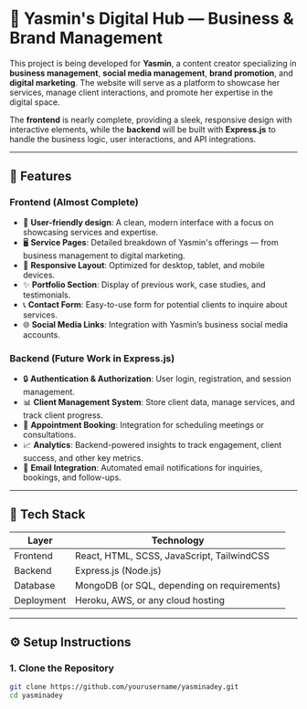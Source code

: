 # 🌟 Yasmin's Digital Hub — Business & Brand Management

This project is being developed for **Yasmin**, a content creator specializing in **business management**, **social media management**, **brand promotion**, and **digital marketing**. The website will serve as a platform to showcase her services, manage client interactions, and promote her expertise in the digital space.

The **frontend** is nearly complete, providing a sleek, responsive design with interactive elements, while the **backend** will be built with **Express.js** to handle the business logic, user interactions, and API integrations.

---

## 🚀 Features

### Frontend (Almost Complete)

- 🎨 **User-friendly design**: A clean, modern interface with a focus on showcasing services and expertise.
- 🖥️ **Service Pages**: Detailed breakdown of Yasmin's offerings — from business management to digital marketing.
- 📱 **Responsive Layout**: Optimized for desktop, tablet, and mobile devices.
- ✨ **Portfolio Section**: Display of previous work, case studies, and testimonials.
- 📞 **Contact Form**: Easy-to-use form for potential clients to inquire about services.
- 🌐 **Social Media Links**: Integration with Yasmin’s business social media accounts.

### Backend (Future Work in Express.js)

- 🔒 **Authentication & Authorization**: User login, registration, and session management.
- 📊 **Client Management System**: Store client data, manage services, and track client progress.
- 📅 **Appointment Booking**: Integration for scheduling meetings or consultations.
- 📈 **Analytics**: Backend-powered insights to track engagement, client success, and other key metrics.
- 📨 **Email Integration**: Automated email notifications for inquiries, bookings, and follow-ups.

---

## 🧰 Tech Stack

| Layer      | Technology            |
|------------|-----------------------|
| Frontend   | React, HTML, SCSS, JavaScript, TailwindCSS |
| Backend    | Express.js (Node.js)  |
| Database   | MongoDB (or SQL, depending on requirements) |
| Deployment | Heroku, AWS, or any cloud hosting |

---

## ⚙️ Setup Instructions

### 1. Clone the Repository

```bash
git clone https://github.com/yourusername/yasminadey.git
cd yasminadey
